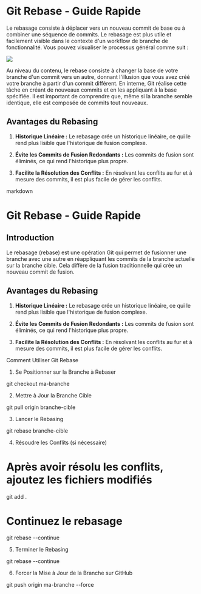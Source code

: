 # Git Rebase - Guide Rapide

Le rebasage consiste à déplacer vers un nouveau commit de base ou à combiner une séquence de commits. Le rebasage est plus utile et facilement visible dans le contexte d'un workflow de branche de fonctionnalité. Vous pouvez visualiser le processus général comme suit :

![](https://wac-cdn.atlassian.com/dam/jcr:4e576671-1b7f-43db-afb5-cf8db8df8e4a/01%20What%20is%20git%20rebase.svg?cdnVersion=1352)

Au niveau du contenu, le rebase consiste à changer la base de votre branche d'un commit vers un autre, donnant l'illusion que vous avez créé votre branche à partir d'un commit différent. En interne, Git réalise cette tâche en créant de nouveaux commits et en les appliquant à la base spécifiée. Il est important de comprendre que, même si la branche semble identique, elle est composée de commits tout nouveaux.


## Avantages du Rebasing

1. **Historique Linéaire :** Le rebasage crée un historique linéaire, ce qui le rend plus lisible que l'historique de fusion complexe.

2. **Évite les Commits de Fusion Redondants :** Les commits de fusion sont éliminés, ce qui rend l'historique plus propre.

3. **Facilite la Résolution des Conflits :** En résolvant les conflits au fur et à mesure des commits, il est plus facile de gérer les conflits.

markdown

# Git Rebase - Guide Rapide

## Introduction

Le rebasage (rebase) est une opération Git qui permet de fusionner une branche avec une autre en réappliquant les commits de la branche actuelle sur la branche cible. Cela diffère de la fusion traditionnelle qui crée un nouveau commit de fusion.

## Avantages du Rebasing

1. **Historique Linéaire :** Le rebasage crée un historique linéaire, ce qui le rend plus lisible que l'historique de fusion complexe.

2. **Évite les Commits de Fusion Redondants :** Les commits de fusion sont éliminés, ce qui rend l'historique plus propre.

3. **Facilite la Résolution des Conflits :** En résolvant les conflits au fur et à mesure des commits, il est plus facile de gérer les conflits.

Comment Utiliser Git Rebase

1. Se Positionner sur la Branche à Rebaser

git checkout ma-branche

2. Mettre à Jour la Branche Cible

git pull origin branche-cible

3. Lancer le Rebasing

git rebase branche-cible

4. Résoudre les Conflits (si nécessaire)

# Après avoir résolu les conflits, ajoutez les fichiers modifiés
git add .

# Continuez le rebasage
git rebase --continue

5. Terminer le Rebasing

git rebase --continue

6. Forcer la Mise à Jour de la Branche sur GitHub

git push origin ma-branche --force


